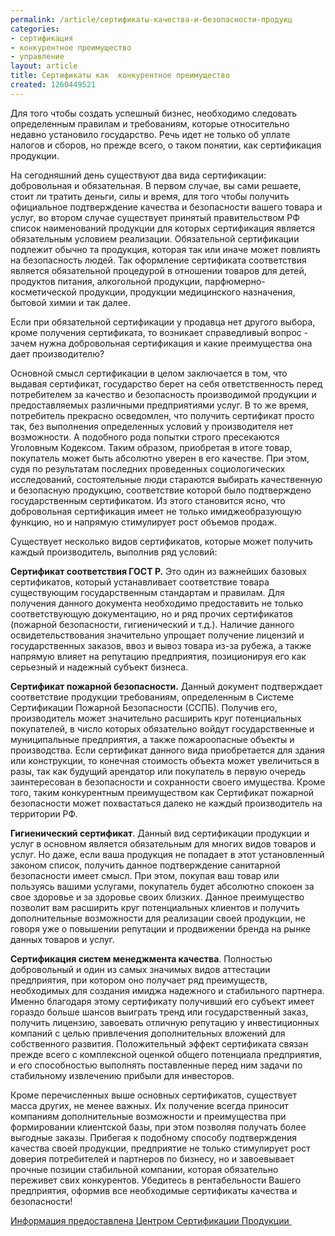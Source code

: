 ```yaml
---
permalink: /article/сертификаты-качества-и-безопасности-продукц
categories:
- сертификация
- конкурентное преимущество
- управление
layout: article
title: Сертификаты как  конкурентное преимущество
created: 1260449521
---
```

Для того чтобы создать успешный бизнес, необходимо следовать определенным правилам и требованиям, которые относительно недавно установило государство. Речь идет не только об уплате налогов и сборов, но прежде всего, о таком понятии, как сертификация продукции.   
  
На сегодняшний день существуют два вида сертификации: добровольная и обязательная. В первом случае, вы сами решаете, стоит ли тратить деньги, силы и время, для того чтобы получить официальное подтверждение качества и безопасности вашего товара и услуг, во втором случае существует принятый правительством РФ список наименований продукции для которых сертификация является обязательным условием реализации. Обязательной сертификации подлежит обычно та продукция, которая так или иначе может повлиять на безопасность людей. Так оформление сертификата соответствия является обязательной процедурой в отношении товаров для детей, продуктов питания, алкогольной продукции, парфюмерно-косметической продукции, продукции медицинского назначения, бытовой химии и так далее.  
  
Если при обязательной сертификации у продавца нет другого выбора, кроме получения сертификата, то возникает справедливый вопрос - зачем нужна добровольная сертификация и какие преимущества она дает производителю?  
  
Основной смысл сертификации в целом заключается в том, что выдавая сертификат, государство берет на себя ответственность перед потребителем за качество и безопасность производимой продукции и предоставляемых различными предприятиями услуг. В то же время, потребитель прекрасно осведомлен, что получить сертификат просто так, без выполнения определенных условий у производителя нет возможности. А подобного рода попытки строго пресекаются Уголовным Кодексом. Таким образом, приобретая в итоге товар, покупатель может быть абсолютно уверен в его качестве. При этом, судя по результатам последних проведенных социологических исследований, состоятельные люди стараются выбирать качественную и безопасную продукцию, соответствие которой было подтверждено государственным сертификатом. Из этого становится ясно, что добровольная сертификация имеет не только имиджеобразующую функцию, но и напрямую стимулирует рост объемов продаж.  
  
Существует несколько видов сертификатов, которые может получить каждый производитель, выполнив ряд условий:  
  
**Сертификат соответствия ГОСТ Р.** Это один из важнейших базовых сертификатов, который устанавливает соответствие товара существующим государственным стандартам и правилам. Для получения данного документа необходимо предоставить не только соответствующую документацию, но и ряд прочих сертификатов (пожарной безопасности, гигиенический и т.д.). Наличие данного освидетельствования значительно упрощает получение лицензий и государственных заказов, ввоз и вывоз товара из-за рубежа, а также напрямую влияет на репутацию предприятия, позиционируя его как серьезный и надежный субъект бизнеса.  
  
**Сертификат пожарной безопасности.** Данный документ подтверждает соответствие продукции требованиям, определенным в Системе Сертификации Пожарной Безопасности (ССПБ). Получив его, производитель может значительно расширить круг потенциальных покупателей, в число которых обязательно войдут государственные и муниципальные предприятия, а также пожароопасные объекты и производства. Если сертификат данного вида приобретается для здания или конструкции, то конечная стоимость объекта может увеличиться в разы, так как будущий арендатор или покупатель в первую очередь заинтересован в безопасности и сохранности своего имущества. Кроме того, таким конкурентным преимуществом как Сертификат пожарной безопасности может похвастаться далеко не каждый производитель на территории РФ.  
  
**Гигиенический сертификат**. Данный вид сертификации продукции и услуг в основном является обязательным для многих видов товаров и услуг. Но даже, если ваша продукция не попадает в этот установленный законом список, получить данное подтверждение санитарной безопасности имеет смысл. При этом, покупая ваш товар или пользуясь вашими услугами, покупатель будет абсолютно спокоен за свое здоровье и за здоровье своих близких. Данное преимущество позволит вам расширить круг потенциальных клиентов и получить дополнительные возможности для реализации своей продукции, не говоря уже о повышении репутации и продвижении бренда на рынке данных товаров и услуг.  
  
**Сертификация систем менеджмента качества**. Полностью добровольный и один из самых значимых видов аттестации предприятия, при котором оно получает ряд преимуществ, необходимых для создания имиджа надежного и стабильного партнера. Именно благодаря этому сертификату получивший его субъект имеет гораздо больше шансов выиграть тренд или государственный заказ, получить лицензию, завоевать отличную репутацию у инвестиционных компаний с целью привлечения дополнительных вложений для собственного развития. Положительный эффект сертификата связан прежде всего с комплексной оценкой общего потенциала предприятия, и его способностью выполнять поставленные перед ним задачи по стабильному извлечению прибыли для инвесторов.  
  
Кроме перечисленных выше основных сертификатов, существует масса других, не менее важных. Их получение всегда приносит компаниям дополнительные возможности и преимущества при формировании клиентской базы, при этом позволяя получать более выгодные заказы. Прибегая к подобному способу подтверждения качества своей продукции, предприятие не только стимулирует рост доверия потребителей и партнеров по бизнесу, но и завоевывает прочные позиции стабильной компании, которая обязательно переживет свих конкурентов. Убедитесь в рентабельности Вашего предприятия, оформив все необходимые сертификаты качества и безопасности!  
  
[Информация предоставлена Центром Сертификации Продукции ][_ _ _]


[_ _ _]: http://www.etalon-groupp.ru

